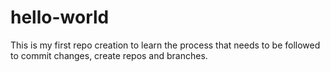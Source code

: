 # hello-world
This is my first repo creation to learn the process that needs to be followed to commit changes, create repos and branches.
